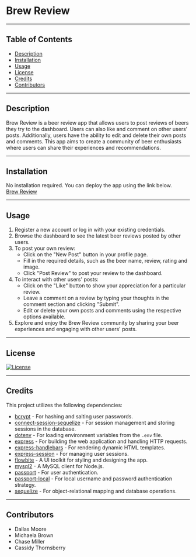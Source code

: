 # Brew Review

---

## Table of Contents
- [Description](#description)
- [Installation](#installation)
- [Usage](#usage)
- [License](#license)
- [Credits](#credits)
- [Contributors](#contributors)

---

<a id='description'></a>
## Description

Brew Review is a beer review app that allows users to post reviews of beers they try to the dashboard. Users can also like and comment on other users' posts. Additionally, users have the ability to edit and delete their own posts and comments. This app aims to create a community of beer enthusiasts where users can share their experiences and recommendations.

---

<a id='installation'></a>
## Installation

No installation required.  You can deploy the app using the link below.<br>
[Brew Review](https://brewreview-c780e18c5286.herokuapp.com/)

---

<a id='usage'></a>
## Usage

1. Register a new account or log in with your existing credentials.
2. Browse the dashboard to see the latest beer reviews posted by other users.
3. To post your own review:
    - Click on the "New Post" button in your profile page.
    - Fill in the required details, such as the beer name, review, rating and image.
    - Click "Post Review" to post your review to the dashboard.
4. To interact with other users' posts:
    - Click on the "Like" button to show your appreciation for a particular review.
    - Leave a comment on a review by typing your thoughts in the comment section and clicking "Submit".
    - Edit or delete your own posts and comments using the respective options available.
5. Explore and enjoy the Brew Review community by sharing your beer experiences and engaging with other users' posts.


---

<a id='license'></a>
## License

[![License](https://img.shields.io/badge/License-Apache_2.0-blue.svg)](https://opensource.org/licenses/Apache-2.0)

---

<a id='credits'></a>
## Credits

This project utilizes the following dependencies:

- [bcrypt](https://www.npmjs.com/package/bcrypt) - For hashing and salting user passwords.
- [connect-session-sequelize](https://www.npmjs.com/package/connect-session-sequelize) - For session management and storing sessions in the database.
- [dotenv](https://www.npmjs.com/package/dotenv) - For loading environment variables from the `.env` file.
- [express](https://www.npmjs.com/package/express) - For building the web application and handling HTTP requests.
- [express-handlebars](https://www.npmjs.com/package/express-handlebars) - For rendering dynamic HTML templates.
- [express-session](https://www.npmjs.com/package/express-session) - For managing user sessions.
- [flowbite](https://www.npmjs.com/package/flowbite) - A UI toolkit for styling and designing the app.
- [mysql2](https://www.npmjs.com/package/mysql2) - A MySQL client for Node.js.
- [passport](https://www.npmjs.com/package/passport) - For user authentication.
- [passport-local](https://www.npmjs.com/package/passport-local) - For local username and password authentication strategy.
- [sequelize](https://www.npmjs.com/package/sequelize) - For object-relational mapping and database operations.

---

<a id='contributors'></a>
## Contributors

- Dallas Moore
- Michaela Brown
- Chase Miller
- Cassidy Thornsberry